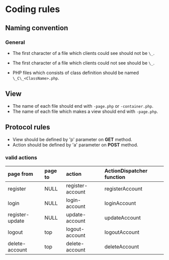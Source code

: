 # Coding rules

## Naming convention

### General

- The first character of a file which clients could see should not be `\_`.
- The first character of a file which clients could not see should be `\_`.

- PHP files which consists of class definition should be named `\_C\_<ClassName>.php`.

## View

- The name of each file should end with `-page.php` or `-container.php`.
- The name of each file which makes a view should end with `-page.php`.

## Protocol rules

- View should be defined by 'p' parameter on __GET__ method.
- Action should be defined by 'a' parameter on __POST__ method.

### valid actions

| page from       | page to | action           | ActionDispatcher function |
|:----------------|:--------|:-----------------|:--------------------------|
| register        | NULL    | register-account | registerAccount           |
| login           | NULL    | login-account    | loginAccount              |
| register-update | NULL    | update-account   | updateAccount             |
| logout          | top     | logout-account   | logoutAccount             |
| delete-account  | top     | delete-account   | deleteAccount             |
